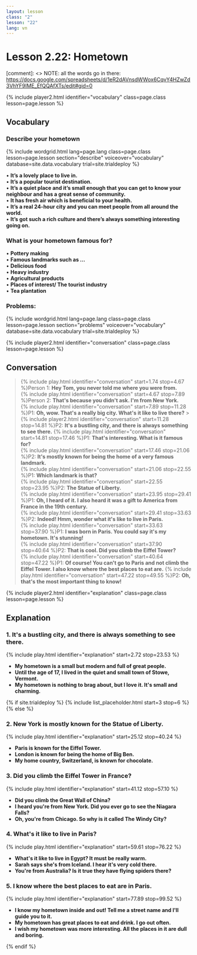 ```yaml
---
layout: lesson
class: "2"
lesson: "22"
lang: vn
---
```



# Lesson 2.22: Hometown

[comment]: <> NOTE: all the words go in there: https://docs.google.com/spreadsheets/d/1eR2dAVnsdWWox6CqvY4HZwZd3VhYF9IME_EfQQAfXTs/edit#gid=0

{% include player2.html identifier="vocabulary" class=page.class lesson=page.lesson %}
## Vocabulary 


### Describe your hometown 


{% include wordgrid.html lang=page.lang
		class=page.class 
		lesson=page.lesson 
		section="describe"
		voiceover="vocabulary"
		database=site.data.vocabulary 
		trial=site.trialdeploy %}


 
•  **It’s a lovely place to live in.**   
•  **It’s a popular tourist destination.**  
•  **It’s a quiet place and it’s small enough that you can get to know your neighbour and has a great sense of community.**   
•  **It has fresh air which is beneficial to your health.**   
•  **It’s a real 24-hour city and you can meet people from all around the world.**  
•  **It’s got such a rich culture and there’s always something interesting going on.**   



### What is your hometown famous for? 
•  **Pottery making**   
•  **Famous landmarks such as …**   
•  **Delicious food**   
•  **Heavy industry**   
•  **Agricultural products**   
•  **Places of interest/ The tourist industry**  
•  **Tea plantation**   

### Problems: 


{% include wordgrid.html lang=page.lang
		class=page.class 
		lesson=page.lesson 
		section="problems"
		voiceover="vocabulary"
		database=site.data.vocabulary 
		trial=site.trialdeploy %}



{% include player2.html identifier="conversation" class=page.class lesson=page.lesson %}

## Conversation

> {% include play.html identifier="conversation" start=1.74 stop=4.67 %}Person 1: **Hey Tom, you never told me where you were from.**   
> {% include play.html identifier="conversation" start=4.67 stop=7.89 %}Person 2: **That's because you didn't ask. I'm from New York.**    
> {% include play.html identifier="conversation" start=7.89 stop=11.28 %}P1: **Oh, wow. That's a really big city. What's it like to live there?**    > {% include player2.html identifier="conversation" start=11.28 stop=14.81 %}P2: **It's a bustling city, and there is always something to see there.** 
> {% include play.html identifier="conversation" start=14.81 stop=17.46 %}P1: **That's interesting. What is it famous for?**    
> {% include play.html identifier="conversation" start=17.46 stop=21.06 %}P2: **It's mostly known for being the home of a very famous landmark.**   
> {% include play.html identifier="conversation" start=21.06 stop=22.55 %}P1: **Which landmark is that?**  
> {% include play.html identifier="conversation" start=22.55 stop=23.95 %}P2: **The Statue of Liberty.**  
> {% include play.html identifier="conversation" start=23.95 stop=29.41 %}P1: **Oh, I heard of it. I also heard it was a gift to America from France in the 19th century.**  
> {% include play.html identifier="conversation" start=29.41 stop=33.63 %}P2: **Indeed! Hmm, wonder what it's like to live in Paris.**  
> {% include play.html identifier="conversation" start=33.63 stop=37.90 %}P1: **I was born in Paris. You could say it's my hometown. It's stunning!**  
> {% include play.html identifier="conversation" start=37.90 stop=40.64 %}P2: **That is cool. Did you climb the Eiffel Tower?**  
> {% include play.html identifier="conversation" start=40.64 stop=47.22 %}P1: **Of course! You can't go to Paris and not climb the Eiffel Tower. I also know where the best places to eat are.**
> {% include play.html identifier="conversation" start=47.22 stop=49.55 %}P2: **Oh, that's the most important thing to know!**   


{% include player2.html identifier="explanation" class=page.class lesson=page.lesson %}

## Explanation
### 1. It's a bustling city, and there is always something to see there. 
{% include play.html identifier="explanation" start=2.72 stop=23.53 %}

- **My hometown is a small but modern and full of great people.**
- **Until the age of 17, I lived in the quiet and small town of Stowe, Vermont.**
- **My hometown is nothing to brag about, but I love it. It's small and charming.**

{% if site.trialdeploy %}
  {% include list_placeholder.html start=3 stop=6 %}
  {% else %}
 

### 2. New York is mostly known for the Statue of Liberty.
{% include play.html identifier="explanation" start=25.12 stop=40.24 %}
- **Paris is known for the Eiffel Tower.**
- **London is known for being the home of Big Ben.**
- **My home country, Switzerland, is known for chocolate.**

### 3. Did you climb the Eiffel Tower in France?
{% include play.html identifier="explanation" start=41.12 stop=57.10 %}
- **Did you climb the Great Wall of China?**
- **I heard you're from New York. Did you ever go to see the Niagara Falls?**
- **Oh, you're from Chicago. So why is it called The Windy City?**

### 4. What's it like to live in Paris?
{% include play.html identifier="explanation" start=59.61 stop=76.22 %}
- **What's it like to live in Egypt? It must be really warm.**
- **Sarah says she's from Iceland. I hear it's very cold there.**
- **You're from Australia? Is it true they have flying spiders there?**

### 5. I know where the best places to eat are in Paris.
{% include play.html identifier="explanation" start=77.89 stop=99.52 %}
- **I know my hometown inside and out! Tell me a street name and I'll guide you to it.**
- **My hometown has great places to eat and drink. I go out often.**
- **I wish my hometown was more interesting. All the places in it are dull and boring.**


 {% endif %}